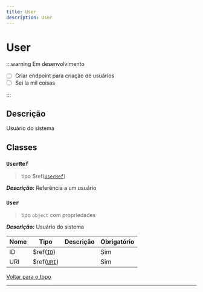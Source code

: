 ```yaml
---
title: User
description: User
---
```


# User

:::warning Em desenvolvimento

-   [ ] Criar endpoint para criação de usuários
-   [ ] Sei la mil coisas

:::

## Descrição

Usuário do sistema

## Classes

### `UserRef`

> tipo $ref([`UserRef`](metadata#userref))

**_Descrição:_** Referência a um usuário

### `User`

> tipo `object` com propriedades

**_Descrição:_** Usuário do sistema

| Nome | Tipo                        | Descrição | Obrigatório |
| ---- | --------------------------- | --------- | ----------- |
| ID   | $ref([`ID`](metadata#id))   |           | Sim         |
| URI  | $ref([`URI`](metadata#uri)) |           | Sim         |

[Voltar para o topo](#)

---
